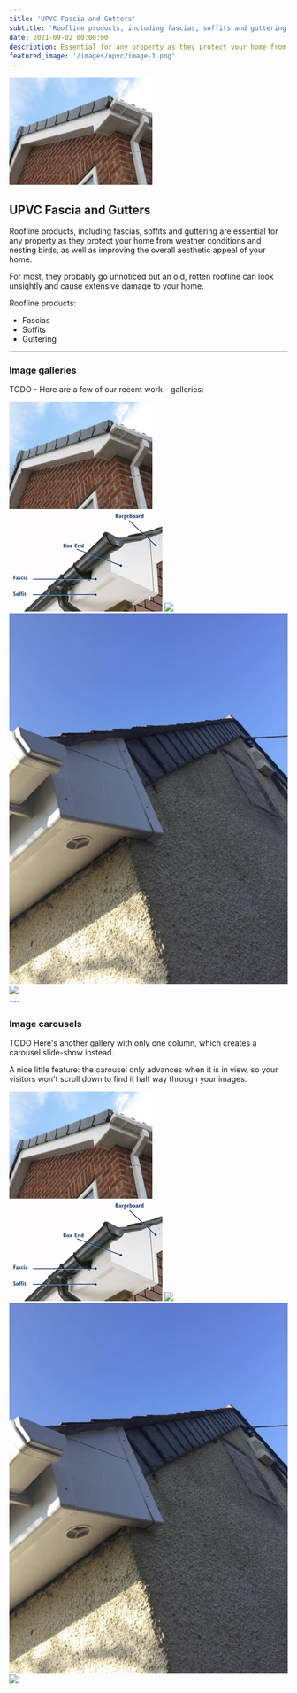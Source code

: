 ```yaml
---
title: 'UPVC Fascia and Gutters'
subtitle: 'Roofline products, including fascias, soffits and guttering.'
date: 2021-09-02 00:00:00
description: Essential for any property as they protect your home from weather conditions and nesting birds, as well as improving the overall aesthetic appeal of your home.
featured_image: '/images/upvc/image-1.png'
---
```


![](/images/upvc/image-1.png)

## UPVC Fascia and Gutters

Roofline products, including fascias, soffits and guttering are essential for any property as they protect your home from weather conditions and nesting birds, as well as improving the overall aesthetic appeal of your home. 

For most, they probably go unnoticed but an old, rotten roofline can look unsightly and cause extensive damage to your home.

Roofline products:

* Fascias
* Soffits
* Guttering

---

### Image galleries

TODO - Here are a few of our recent work – galleries:

<div class="gallery" data-columns="3">
	<img src="/images/upvc/image-1.png">
	<img src="/images/upvc/image-2.png">
	<img src="/images/upvc/image-3.png">
	<img src="/images/upvc/image-4.png">
	<img src="/images/upvc/image-5.png">
</div>
---

### Image carousels

TODO
Here's another gallery with only one column, which creates a carousel slide-show instead.

A nice little feature: the carousel only advances when it is in view, so your visitors won't scroll down to find it half way through your images.

<div class="gallery" data-columns="1">
	<img src="/images/upvc/image-1.png">
	<img src="/images/upvc/image-2.png">
	<img src="/images/upvc/image-3.png">
	<img src="/images/upvc/image-4.png">
	<img src="/images/upvc/image-5.png">
</div>